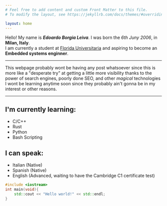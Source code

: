 ```yaml
---
# Feel free to add content and custom Front Matter to this file.
# To modify the layout, see https://jekyllrb.com/docs/themes/#overriding-theme-defaults

layout: home
---
```


Hello! My name is ***Edoardo Borgia Leiva***.
I was born the *6th Juny 2006*, in **Milan, Italy**.   
I am currently a student at [Florida Universitaria](https://floridauniversitaria.es/) and aspiring to become an **Embedded systems enginner**.

---
This webpage probably wont be having any post whatsoever since this is more like a "desperate try" at getting a little more visibility thanks to the power of search engines, poorly done SEO, and other *magical* technologies I wont be learning anytime soon since they probably ain't gonna be in my interest or other reasons.

---
## I'm currently learning:
- C/C++
- Rust
- Python
- Bash Scripting

## I can speak:
- Italian (Native)
- Spanish (Native)
- English (Advanced, waiting to have the Cambridge C1 certificate test)

```cpp
#include <iostream>
int main(void){
    std::cout << "Hello world!" << std::endl;
}
```